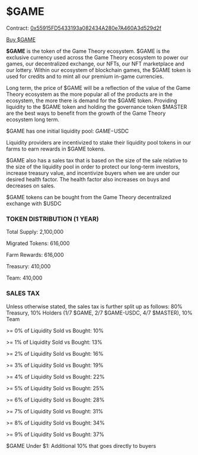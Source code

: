 # $GAME

Contract: [0x55915FD5433193a082434A280e7A460A3d529d2f](https://snowtrace.io/token/0x55915FD5433193a082434A280e7A460A3d529d2f)

[Buy $GAME](https://gametheory.tech/#/swap?inputCurrency=0xB97EF9Ef8734C71904D8002F8b6Bc66Dd9c48a6E\&outputCurrency=0x55915FD5433193a082434A280e7A460A3d529d2f)

**$GAME** is the token of the Game Theory ecosystem. $GAME is the exclusive currency used across the Game Theory ecosystem to power our games, our decentralized exchange, our NFTs, our NFT marketplace and our lottery. Within our ecosystem of blockchain games, the $GAME token is used for credits and to mint all our premium in-game currencies.&#x20;

Long term, the price of $GAME will be a reflection of the value of the Game Theory ecosystem as the more popular all of the products are in the ecosystem, the more there is demand for the $GAME token. Providing liquidity to the $GAME token and holding the governance token $MASTER are the best ways to benefit from the growth of the Game Theory ecosystem long term.&#x20;

$GAME has one initial liquidity pool: $GAME-$USDC

Liquidity providers are incentivized to stake their liquidity pool tokens in our farms to earn rewards in $GAME tokens.

$GAME also has a sales tax that is based on the size of the sale relative to the size of the liquidity pool in order to protect our long-term investors, increase treasury value, and incentivize buyers when we are under our desired health factor. The health factor also increases on buys and decreases on sales.

$GAME tokens can be bought from the Game Theory decentralized exchange with $USDC

### TOKEN DISTRIBUTION (1 YEAR)

Total Supply: 2,100,000

Migrated Tokens: 616,000

Farm Rewards: 616,000

Treasury: 410,000

Team: 410,000

### SALES TAX

Unless otherwise stated, the sales tax is further split up as follows: 80% Treasury, 10% Holders (1/7 $GAME, 2/7 $GAME-USDC, 4/7 $MASTER), 10% Team

\>= 0% of Liquidity Sold vs Bought: 10%

\>= 1% of Liquidity Sold vs Bought: 13%

\>= 2% of Liquidity Sold vs Bought: 16%

\>= 3% of Liquidity Sold vs Bought: 19%

\>= 4% of Liquidity Sold vs Bought: 22%

\>= 5% of Liquidity Sold vs Bought: 25%

\>= 6% of Liquidity Sold vs Bought: 28%

\>= 7% of Liquidity Sold vs Bought: 31%

\>= 8% of Liquidity Sold vs Bought: 34%

\>= 9% of Liquidity Sold vs Bought: 37%

$GAME Under $1: Additional 10% that goes directly to buyers

